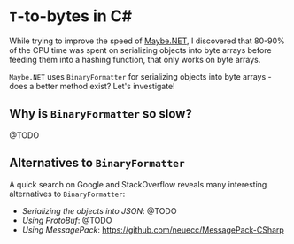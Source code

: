 # `T`-to-bytes in C#

While trying to improve the speed of [Maybe.NET](https://github.com/rmc00/Maybe), I discovered that 80-90% of the CPU time was spent on serializing objects into byte arrays before feeding them into a hashing function, that only works on byte arrays.

`Maybe.NET` uses `BinaryFormatter` for serializing objects into byte arrays - does a better method exist? Let's investigate!

## Why is `BinaryFormatter` so slow?

@TODO

## Alternatives to `BinaryFormatter`

A quick search on Google and StackOverflow reveals many interesting alternatives to `BinaryFormatter`:

* _Serializing the objects into JSON_: @TODO
* _Using ProtoBuf_: @TODO
* _Using MessagePack_: https://github.com/neuecc/MessagePack-CSharp

